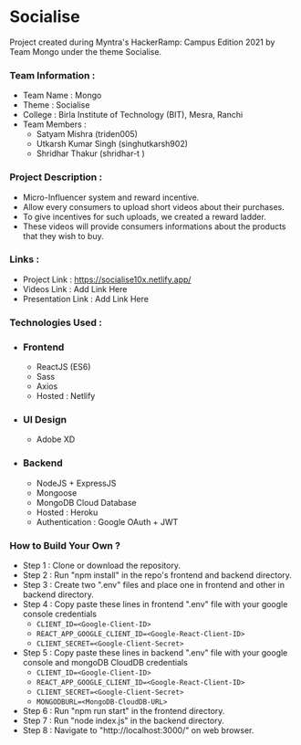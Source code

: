 # Socialise

Project created during Myntra's HackerRamp: Campus Edition 2021 by Team Mongo under the theme Socialise.

### Team Information :
- Team Name : Mongo
- Theme : Socialise
- College : Birla Institute of Technology (BIT), Mesra, Ranchi
- Team Members :
    -  Satyam Mishra (triden005)
    -  Utkarsh Kumar Singh (singhutkarsh902)
    -  Shridhar Thakur (shridhar-t
)

### Project Description :
- Micro-Influencer system and reward incentive.
- Allow every consumers to upload short videos about their purchases.
- To give incentives for such uploads, we created a reward ladder.
- These videos will provide consumers informations about the products that they wish to buy.

### Links : 
- Project Link : https://socialise10x.netlify.app/
- Videos Link : Add Link Here
- Presentation Link : Add Link Here

### Technologies Used :
- ### Frontend
    - ReactJS (ES6)
    - Sass
    - Axios
    - Hosted : Netlify
- ### UI Design
    - Adobe XD
- ### Backend
    - NodeJS + ExpressJS
    - Mongoose
    - MongoDB Cloud Database
    - Hosted : Heroku
    - Authentication : Google OAuth + JWT

### How to Build Your Own ?

- Step 1 : Clone or download the repository.
- Step 2 : Run "npm install" in the repo's frontend and backend directory.
- Step 3 : Create two ".env" files and place one in frontend and other in backend directory.
- Step 4 : Copy paste these lines in frontend ".env" file with your google console credentials
    - `CLIENT_ID=<Google-Client-ID>`
    - `REACT_APP_GOOGLE_CLIENT_ID=<Google-React-Client-ID>`
    - `CLIENT_SECRET=<Google-Client-Secret>`
- Step 5 : Copy paste these lines in backend ".env" file with your google console and mongoDB CloudDB credentials
    - `CLIENT_ID=<Google-Client-ID>`
    - `REACT_APP_GOOGLE_CLIENT_ID=<Google-React-Client-ID>`
    - `CLIENT_SECRET=<Google-Client-Secret>`
    - `MONGODBURL=<MongoDB-CloudDB-URL>`
- Step 6 : Run "npm run start" in the frontend directory.
- Step 7 : Run "node index.js" in the backend directory.
- Step 8 : Navigate to "http://localhost:3000/" on web browser.